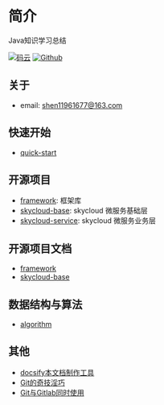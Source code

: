 # 简介

Java知识学习总结

[![码云](https://img.shields.io/badge/Gitee-%E7%A0%81%E4%BA%91-yellow.svg)](https://gitee.com/xk11961677/)
[![Github](https://img.shields.io/badge/Github-Github-red.svg)](https://github.com/xk11961677)

## 关于

- email:  shen11961677@163.com

## 快速开始
- [quick-start](https://xk11961677.github.io/sky-docs/)

## 开源项目

- [framework](https://github.com/xk11961677/framework): 框架库
- [skycloud-base](https://github.com/xk11961677/skycloud-base): skycloud 微服务基础层
- [skycloud-service](https://github.com/xk11961677/skycloud-service): skycloud 微服务业务层

## 开源项目文档
- [framework](framework/framework.md)
- [skycloud-base](skycloud-base/skycloud-base.md)

## 数据结构与算法
- [algorithm](https://github.com/xk11961677/algorithm)

## 其他
- [docsify本文档制作工具](https://docsify.js.org/#/zh-cn/)
- [Git的奇技淫巧](https://github.com/521xueweihan/git-tips)
- [Git与Gitlab同时使用](other/git_github.md)